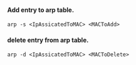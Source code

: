 #### Add entry to arp table.
```Shell
arp -s <IpAssicatedToMAC> <MACToAdd>
```

#### delete entry from arp table.
```Shell
arp -d <IpAssicatedToMAC> <MACToDelete>
```
